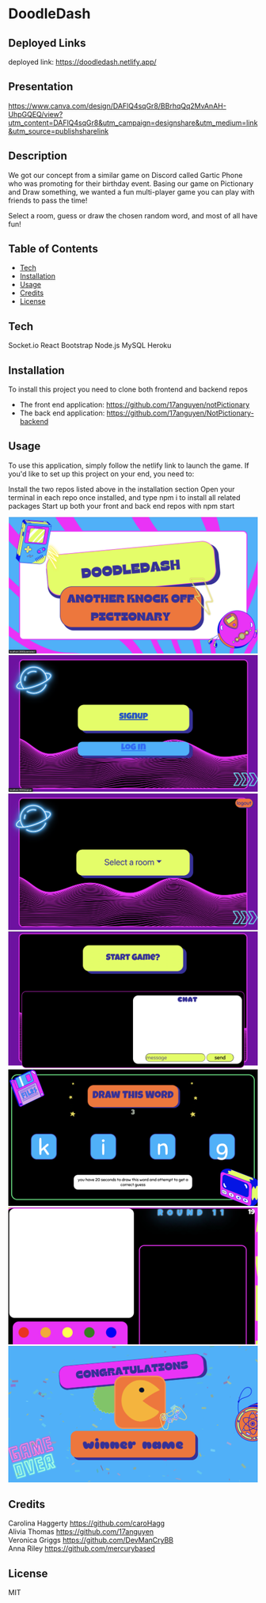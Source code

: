 # DoodleDash

## Deployed Links
deployed link: https://doodledash.netlify.app/

## Presentation
https://www.canva.com/design/DAFlQ4sqGr8/BBrhqQq2MvAnAH-UhpGQEQ/view?utm_content=DAFlQ4sqGr8&utm_campaign=designshare&utm_medium=link&utm_source=publishsharelink


## Description
We got our concept from a similar game on Discord called Gartic Phone who was promoting for their birthday event. Basing our game on Pictionary and Draw something, we wanted a fun multi-player game you can play with friends to pass the time! 

Select a room, guess or draw the chosen random word, and most of all have fun!

## Table of Contents

- [Tech](#tech)
- [Installation](#installation)
- [Usage](#usage)
- [Credits](#credits)
- [License](#license)

## Tech

Socket.io
React
Bootstrap
Node.js
MySQL
Heroku

## Installation

To install this project you need to clone both frontend and backend repos

- The front end application: https://github.com/17anguyen/notPictionary
- The back end application: https://github.com/17anguyen/NotPictionary-backend

## Usage

To use this application, simply follow the netlify link to launch the game. If you'd like to set up this project on your end, you need to:

Install the two repos listed above in the installation section
Open your terminal in each repo once installed, and type npm i to install all related packages
Start up both your front and back end repos with npm start

![Screen Load](./src/Assets/images/ScreenLoad.png)
![Login Signup](./src/Assets/images/LoginSignUp.png)
![Room Select](./src/Assets/images/RoomSelect.png)
![Pregame](./src/Assets/images/Pregame.png)
![Word Select](./src/Assets/images/WordSelect.png)
![In Game](./src/Assets/images/InGame.png)
![Winner](./src/Assets/images/Winner.png)

## Credits

Carolina Haggerty https://github.com/caroHagg \
Alivia Thomas https://github.com/17anguyen \
Veronica Griggs https://github.com/DevManCryBB \
Anna Riley https://github.com/mercurybased 

## License

MIT
